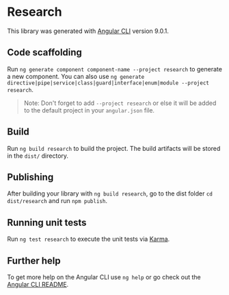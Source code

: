 # Research

This library was generated with [Angular CLI](https://github.com/angular/angular-cli) version 9.0.1.

## Code scaffolding

Run `ng generate component component-name --project research` to generate a new component. You can also use `ng generate directive|pipe|service|class|guard|interface|enum|module --project research`.
> Note: Don't forget to add `--project research` or else it will be added to the default project in your `angular.json` file. 

## Build

Run `ng build research` to build the project. The build artifacts will be stored in the `dist/` directory.

## Publishing

After building your library with `ng build research`, go to the dist folder `cd dist/research` and run `npm publish`.

## Running unit tests

Run `ng test research` to execute the unit tests via [Karma](https://karma-runner.github.io).

## Further help

To get more help on the Angular CLI use `ng help` or go check out the [Angular CLI README](https://github.com/angular/angular-cli/blob/master/README.md).
